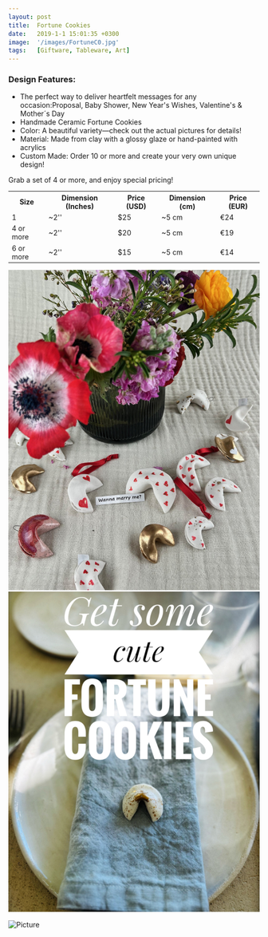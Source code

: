 ```yaml
---
layout: post
title:  Fortune Cookies
date:   2019-1-1 15:01:35 +0300
image:  '/images/FortuneC0.jpg'
tags:   [Giftware, Tableware, Art]
---
```

### Design Features:
* The perfect way to deliver heartfelt messages for any occasion:Proposal, Baby Shower, New Year's Wishes, Valentine's & Mother´s Day
* Handmade Ceramic Fortune Cookies
* Color: A beautiful variety—check out the actual pictures for details!
* Material: Made from clay with a glossy glaze or hand-painted with acrylics 
* Custom Made: Order 10 or more and create your very own unique design!


Grab a set of 4 or more, and enjoy special pricing!


<div class="table-container">
  <table>
    <tr><th>Size</th><th>Dimension (Inches)</th><th>Price (USD)</th><th>Dimension (cm)</th><th>Price (EUR)</th></tr>
    <tr><td>1</td><td>~2''</td><td>$25</td><td>~5 cm</td><td>€24</td></tr>
    <tr><td>4 or more</td><td>~2''</td><td>$20</td><td>~5 cm</td><td>€19</td></tr>
	<tr><td>6 or more</td><td>~2''</td><td>$15</td><td>~5 cm</td><td>€14</td></tr>

  </table>
</div>


<div class="gallery-box">
  <div class="gallery">
    <img src="/images/Fortune1.jpg">
    <img src="/images/Fortune3.jpg">

 
  </div>
</div>

![Picture]({{site.baseurl}}/images/Fortune7.jpg)
